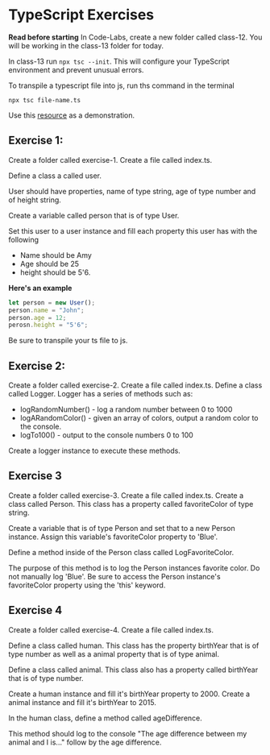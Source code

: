 # TypeScript Exercises

**Read before starting**
In Code-Labs, create a new folder called class-12. You will be working in the class-13 folder for today.

In class-13 run `npx tsc --init`. This will configure your TypeScript environment and prevent unusual errors.

To transpile a typescript file into js, run ths command in the terminal

```
npx tsc file-name.ts
```

Use this [resource](https://www.w3schools.com/js/js_classes.asp) as a demonstration.

## Exercise 1:

Create a folder called exercise-1. Create a file called index.ts.

Define a class a called user.

User should have properties, name of type string, age of type number and of height string.

Create a variable called person that is of type User.

Set this user to a user instance and fill each property this user has with the following

- Name should be Amy
- Age should be 25
- height should be 5'6.

**Here's an example**

```js
let person = new User();
person.name = "John";
person.age = 12;
perosn.height = "5'6";
```

Be sure to transpile your ts file to js.

## Exercise 2:

Create a folder called exercise-2. Create a file called index.ts.
Define a class called Logger.
Logger has a series of methods such as:

- logRandomNumber() - log a random number between 0 to 1000
- logARandomColor() - given an array of colors, output a random color to the console.
- logTo100() - output to the console numbers 0 to 100

Create a logger instance to execute these methods.

## Exercise 3

Create a folder called exercise-3. Create a file called index.ts.
Create a class called Person. This class has a property called favoriteColor of type string.

Create a variable that is of type Person and set that to a new Person instance.
Assign this variable's favoriteColor property to 'Blue'. 

Define a method inside of the Person class called LogFavoriteColor. 

The purpose of this method is to log the Person instances favorite color. Do not manually log 'Blue'. Be sure to access the Person instance's favoriteColor property using the 'this' keyword.

## Exercise 4 
Create a folder called exercise-4. Create a file called index.ts.

Define a class called human. This class has the property birthYear that is of type number as well as a animal property that is of type animal.

Define a class called animal. This class also has a property called birthYear that is of type number. 

Create a human instance and fill it's birthYear property to 2000. 
Create a animal instance and fill it's birthYear to 2015. 

In the human class, define a method called ageDifference.

This method should log to the console "The age difference between my animal and I is..." follow by the age difference. 
